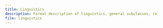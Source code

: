 ```yaml
---
title: Linguistics
description: Formal description of linguistics, general subclasses, related classes and properties.
file: linguistics
---
```


